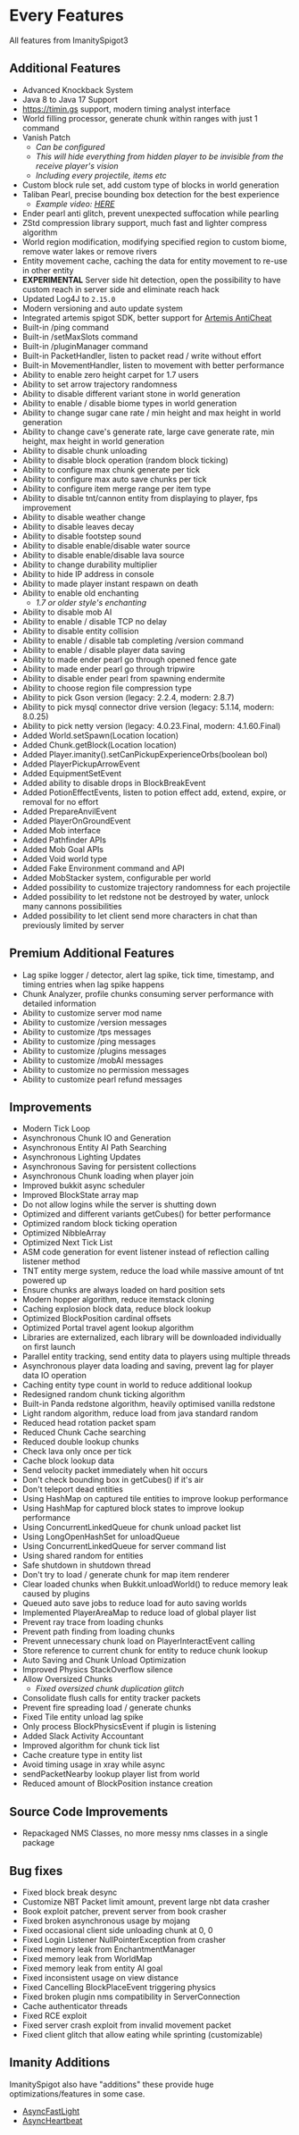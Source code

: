 # Every Features
All features from ImanitySpigot3

## Additional Features
- Advanced Knockback System
- Java 8 to Java 17 Support
- https://timin.gs support, modern timing analyst interface
- World filling processor, generate chunk within ranges with just 1 command
- Vanish Patch
  - *Can be configured*
  - *This will hide everything from hidden player to be invisible from the receive player's vision*
  - *Including every projectile, items etc*
- Custom block rule set, add custom type of blocks in world generation
- Taliban Pearl, precise bounding box detection for the best experience
  - *Example video: [HERE](https://www.youtube.com/watch?v=XX4-AzyxwTE)*
- Ender pearl anti glitch, prevent unexpected suffocation while pearling
- ZStd compression library support, much fast and lighter compress algorithm
- World region modification, modifying specified region to custom biome, remove water lakes or remove rivers
- Entity movement cache, caching the data for entity movement to re-use in other entity
- **EXPERIMENTAL** Server side hit detection, open the possibility to have custom reach in server side and eliminate reach hack
- Updated Log4J to `2.15.0`
- Modern versioning and auto update system
- Integrated artemis spigot SDK, better support for [Artemis AntiCheat](https://artemis.ac/)
- Built-in /ping command
- Built-in /setMaxSlots command
- Built-in /pluginManager command
- Built-in PacketHandler, listen to packet read / write without effort
- Built-in MovementHandler, listen to movement with better performance
- Ability to enable zero height carpet for 1.7 users
- Ability to set arrow trajectory randomness
- Ability to disable different variant stone in world generation
- Ability to enable / disable biome types in world generation
- Ability to change sugar cane rate / min height and max height in world generation
- Ability to change cave's generate rate, large cave generate rate, min height, max height in world generation
- Ability to disable chunk unloading
- Ability to disable block operation (random block ticking)
- Ability to configure max chunk generate per tick
- Ability to configure max auto save chunks per tick
- Ability to configure item merge range per item type
- Ability to disable tnt/cannon entity from displaying to player, fps improvement
- Ability to disable weather change
- Ability to disable leaves decay
- Ability to disable footstep sound
- Ability to disable enable/disable water source
- Ability to disable enable/disable lava source
- Ability to change durability multiplier
- Ability to hide IP address in console
- Ability to made player instant respawn on death
- Ability to enable old enchanting
  - *1.7 or older style's enchanting*
- Ability to disable mob AI
- Ability to enable / disable TCP no delay
- Ability to disable entity collision
- Ability to enable / disable tab completing /version command
- Ability to enable / disable player data saving
- Ability to made ender pearl go through opened fence gate
- Ability to made ender pearl go through tripwire
- Ability to disable ender pearl from spawning endermite
- Ability to choose region file compression type
- Ability to pick Gson version (legacy: 2.2.4, modern: 2.8.7)
- Ability to pick mysql connector drive version (legacy: 5.1.14, modern: 8.0.25)
- Ability to pick netty version (legacy: 4.0.23.Final, modern: 4.1.60.Final)
- Added World.setSpawn(Location location)
- Added Chunk.getBlock(Location location)
- Added Player.imanity().setCanPickupExperienceOrbs(boolean bol)
- Added PlayerPickupArrowEvent
- Added EquipmentSetEvent
- Added ability to disable drops in BlockBreakEvent
- Added PotionEffectEvents, listen to potion effect add, extend, expire, or removal for no effort
- Added PrepareAnvilEvent
- Added PlayerOnGroundEvent
- Added Mob interface
- Added Pathfinder APIs
- Added Mob Goal APIs
- Added Void world type
- Added Fake Environment command and API
- Added MobStacker system, configurable per world
- Added possibility to customize trajectory randomness for each projectile
- Added possibility to let redstone not be destroyed by water, unlock many cannons possibilities
- Added possibility to let client send more characters in chat than previously limited by server

## Premium Additional Features
- Lag spike logger / detector, alert lag spike, tick time, timestamp, and timing entries when lag spike happens
- Chunk Analyzer, profile chunks consuming server performance with detailed information
- Ability to customize server mod name
- Ability to customize /version messages
- Ability to customize /tps messages
- Ability to customize /ping messages
- Ability to customize /plugins messages
- Ability to customize /mobAI messages
- Ability to customize no permission messages
- Ability to customize pearl refund messages

## Improvements
- Modern Tick Loop
- Asynchronous Chunk IO and Generation
- Asynchronous Entity AI Path Searching
- Asynchronous Lighting Updates
- Asynchronous Saving for persistent collections
- Asynchronous Chunk loading when player join
- Improved bukkit async scheduler
- Improved BlockState array map
- Do not allow logins while the server is shutting down
- Optimized and different variants getCubes() for better performance
- Optimized random block ticking operation
- Optimized NibbleArray
- Optimized Next Tick List
- ASM code generation for event listener instead of reflection calling listener method
- TNT entity merge system, reduce the load while massive amount of tnt powered up
- Ensure chunks are always loaded on hard position sets
- Modern hopper algorithm, reduce itemstack cloning
- Caching explosion block data, reduce block lookup
- Optimized BlockPosition cardinal offsets
- Optimized Portal travel agent lookup algorithm
- Libraries are externalized, each library will be downloaded individually on first launch
- Parallel entity tracking, send entity data to players using multiple threads
- Asynchronous player data loading and saving, prevent lag for player data IO operation
- Caching entity type count in world to reduce additional lookup
- Redesigned random chunk ticking algorithm
- Built-in Panda redstone algorithm, heavily optimised vanilla redstone
- Light random algorithm, reduce load from java standard random
- Reduced head rotation packet spam
- Reduced Chunk Cache searching
- Reduced double lookup chunks
- Check lava only once per tick
- Cache block lookup data
- Send velocity packet immediately when hit occurs
- Don't check bounding box in getCubes() if it's air
- Don't teleport dead entities
- Using HashMap on captured tile entities to improve lookup performance
- Using HashMap for captured block states to improve lookup performance
- Using ConcurrentLinkedQueue for chunk unload packet list
- Using LongOpenHashSet for unloadQueue
- Using ConcurrentLinkedQueue for server command list
- Using shared random for entities
- Safe shutdown in shutdown thread
- Don't try to load / generate chunk for map item renderer
- Clear loaded chunks when Bukkit.unloadWorld() to reduce memory leak caused by plugins
- Queued auto save jobs to reduce load for auto saving worlds
- Implemented PlayerAreaMap to reduce load of global player list
- Prevent ray trace from loading chunks
- Prevent path finding from loading chunks
- Prevent unnecessary chunk load on PlayerInteractEvent calling
- Store reference to current chunk for entity to reduce chunk lookup
- Auto Saving and Chunk Unload Optimization
- Improved Physics StackOverflow silence
- Allow Oversized Chunks
  - *Fixed oversized chunk duplication glitch*
- Consolidate flush calls for entity tracker packets
- Prevent fire spreading load / generate chunks
- Fixed Tile entity unload lag spike
- Only process BlockPhysicsEvent if plugin is listening
- Added Slack Activity Accountant
- Improved algorithm for chunk tick list
- Cache creature type in entity list
- Avoid timing usage in xray while async
- sendPacketNearby lookup player list from world
- Reduced amount of BlockPosition instance creation

## Source Code Improvements
- Repackaged NMS Classes, no more messy nms classes in a single package

## Bug fixes
- Fixed block break desync
- Customize NBT Packet limit amount, prevent large nbt data crasher
- Book exploit patcher, prevent server from book crasher
- Fixed broken asynchronous usage by mojang
- Fixed occasional client side unloading chunk at 0, 0
- Fixed Login Listener NullPointerException from crasher
- Fixed memory leak from EnchantmentManager
- Fixed memory leak from WorldMap
- Fixed memory leak from entity AI goal
- Fixed inconsistent usage on view distance
- Fixed Cancelling BlockPlaceEvent triggering physics
- Fixed broken plugin nms compatibility in ServerConnection
- Cache authenticator threads
- Fixed RCE exploit
- Fixed server crash exploit from invalid movement packet
- Fixed client glitch that allow eating while sprinting (customizable)

## Imanity Additions
ImanitySpigot also have "additions" these provide huge optimizations/features in some case.
- [AsyncFastLight](https://shop.imanity.dev/category/imanityspigot3-additions)
- [AsyncHeartbeat](https://shop.imanity.dev/category/imanityspigot3-additions)
